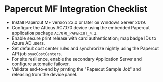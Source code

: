 # Papercut MF Integration Checklist

- Install Papercut MF version 23.0 or later on Windows Server 2019.
- Configure the Atticus AC7070 device using the embedded Papercut application package `AC7070_PAPERCUT_4.2`.
- Enable secure print release with card authentication; map badge IDs to Azure AD users.
- Set default cost center rules and synchronize nightly using the Papercut API job `syncCostCenters`.
- For site resilience, enable the secondary Application Server and configure automatic failover.
- Validate end-to-end by printing the "Papercut Sample Job" and releasing from the device panel.
